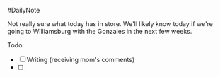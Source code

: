 #DailyNote 

Not really sure what today has in store.
We'll likely know today if we're going to Williamsburg with the Gonzales in the next few weeks.

Todo:
- [ ] Writing (receiving mom's comments)
- [ ] 